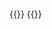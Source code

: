 # 

{{<friend name="大熊的博客" url="https://www.ggood.xyz/" logo="https://www.ggood.xyz/avatar.jpg" word="大熊的博客" >}}
{{<friend name="疯狂的茶几" url="https://www.tomhjx.top/" logo="https://www.tomhjx.top/uploads/avatar.jpg" word="疯狂的茶几" >}}

